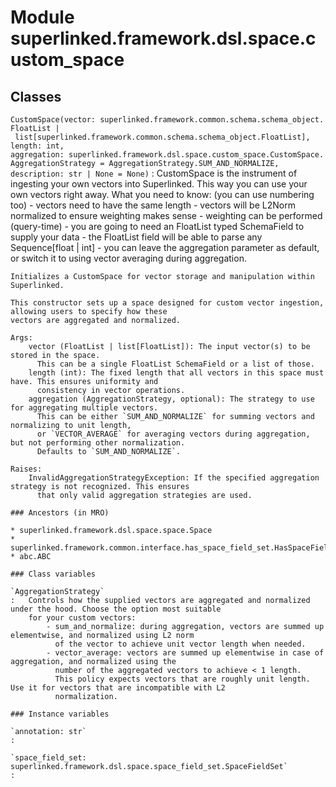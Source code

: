 Module superlinked.framework.dsl.space.custom_space
===================================================

Classes
-------

`CustomSpace(vector: superlinked.framework.common.schema.schema_object.FloatList | list[superlinked.framework.common.schema.schema_object.FloatList], length: int, aggregation: superlinked.framework.dsl.space.custom_space.CustomSpace.AggregationStrategy = AggregationStrategy.SUM_AND_NORMALIZE, description: str | None = None)`
:   CustomSpace is the instrument of ingesting your own vectors into Superlinked.
    This way you can use your own vectors right away. What you need to know: (you can use numbering too)
    - vectors need to have the same length
    - vectors will be L2Norm normalized to ensure weighting makes sense
    - weighting can be performed (query-time)
    - you are going to need an FloatList typed SchemaField to supply your data
    - the FloatList field will be able to parse any Sequence[float | int]
    - you can leave the aggregation parameter as default, or switch it to using vector averaging during aggregation.
    
    Initializes a CustomSpace for vector storage and manipulation within Superlinked.
    
    This constructor sets up a space designed for custom vector ingestion, allowing users to specify how these
    vectors are aggregated and normalized.
    
    Args:
        vector (FloatList | list[FloatList]): The input vector(s) to be stored in the space.
          This can be a single FloatList SchemaField or a list of those.
        length (int): The fixed length that all vectors in this space must have. This ensures uniformity and
          consistency in vector operations.
        aggregation (AggregationStrategy, optional): The strategy to use for aggregating multiple vectors.
          This can be either `SUM_AND_NORMALIZE` for summing vectors and normalizing to unit length,
          or `VECTOR_AVERAGE` for averaging vectors during aggregation, but not performing other normalization.
          Defaults to `SUM_AND_NORMALIZE`.
    
    Raises:
        InvalidAggregationStrategyException: If the specified aggregation strategy is not recognized. This ensures
          that only valid aggregation strategies are used.

    ### Ancestors (in MRO)

    * superlinked.framework.dsl.space.space.Space
    * superlinked.framework.common.interface.has_space_field_set.HasSpaceFieldSet
    * abc.ABC

    ### Class variables

    `AggregationStrategy`
    :   Controls how the supplied vectors are aggregated and normalized under the hood. Choose the option most suitable
        for your custom vectors:
            - sum_and_normalize: during aggregation, vectors are summed up elementwise, and normalized using L2 norm
              of the vector to achieve unit vector length when needed.
            - vector_average: vectors are summed up elementwise in case of aggregation, and normalized using the
              number of the aggregated vectors to achieve < 1 length.
              This policy expects vectors that are roughly unit length. Use it for vectors that are incompatible with L2
              normalization.

    ### Instance variables

    `annotation: str`
    :

    `space_field_set: superlinked.framework.dsl.space.space_field_set.SpaceFieldSet`
    :